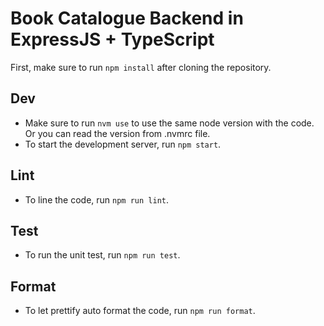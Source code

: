# Book Catalogue Backend in ExpressJS + TypeScript

First, make sure to run `npm install` after cloning the repository.

## Dev

- Make sure to run `nvm use` to use the same node version with the code. Or you can read the version from .nvmrc file.
- To start the development server, run `npm start`.

## Lint

- To line the code, run `npm run lint`.

## Test

- To run the unit test, run `npm run test`.

## Format

- To let prettify auto format the code, run `npm run format`.
